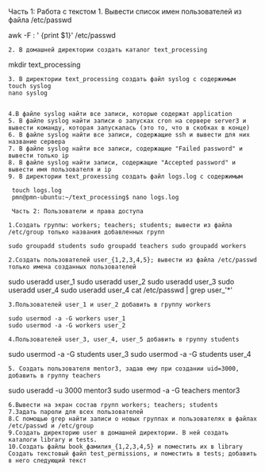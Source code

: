 Часть 1: Работа с текстом
    1. Вывести список имен пользователей из файла /etc/passwd

  awk -F : ' {print $1}' /etc/passwd

    
    2. В домашней директории создать каталог text_processing
    
  mkdir text_processing 
    
    3. В директории text_processing создать файл syslog с содержимым
    touch syslog
    nano syslog 

    
    4.В файле syslog найти все записи, которые содержат application
    5. В файле syslog найти записи о запусках cron на сервере server3 и вывести команду, которая запускалась (это то, что в скобках в конце)
    6. В файле syslog найти все записи, содержащие ssh и вывести для них название сервера
    7. В файле syslog найти все записи, содержащие "Failed password" и вывести только ip
    8. В файле syslog найти записи, содержащие "Accepted password" и вывести имя пользователя и ip
    9. В директории text_proxessing создать файл logs.log с содержимым

     touch logs.log
     pmn@pmn-ubuntu:~/text_processing$ nano logs.log 

     Часть 2: Пользователи и права доступа
     
    1.Создать группы: workers; teachers; students; вывести из файла /etc/group только названия добавленных групп
    
    sudo groupadd students sudo groupadd teachers sudo groupadd workers

    2.Создать пользователей user_{1,2,3,4,5}; вывести из файла /etc/passwd только имена созданных пользователей
    
  sudo useradd user_1
  sudo useradd user_2
  sudo useradd user_3
  sudo useradd user_4
  sudo useradd user_4
  cat  /etc/passwd | grep user_'*'
    
    3.Пользователей user_1 и user_2 добавить в группу workers

    sudo usermod -a -G workers user_1
    sudo usermod -a -G workers user_2

    4.Пользователей user_3, user_4, user_5 добавить в группу students
    
 sudo usermod -a -G students user_3
 sudo usermod -a -G students user_4
    
    5. Создать пользователя mentor3, задав ему при создании uid=3000, добавить в группу teachers
    
 sudo useradd -u 3000 mentor3
 sudo usermod -a -G teachers mentor3


    
    6.Вывести на экран состав групп workers; teachers; students
    7.Задать пароли для всех пользователей
    8.С помощью grep найти записи о новых группах и пользователях в файлах /etc/passwd и /etc/group
    9.Создать директорию user в домашней директории. В ней создать каталоги library и tests.
    10.Создать файлы book_фамилия_{1,2,3,4,5} и поместить их в library
    Создать текстовый файл test_permissions, и поместить в tests; добавить в него следующий текст




